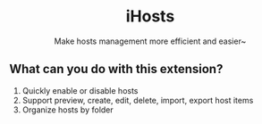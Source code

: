<h1 align="center">
  <strong>iHosts</strong>
</h1>
<p align="center">Make hosts management more efficient and easier~</p>

## What can you do with this extension?

1. Quickly enable or disable hosts
2. Support preview, create, edit, delete, import, export host items
3. Organize hosts by folder
